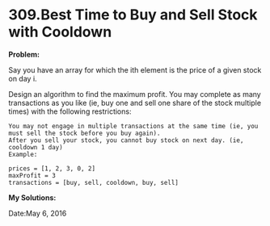# 309.Best Time to Buy and Sell Stock with Cooldown

**Problem:**

Say you have an array for which the ith element is the price of a given stock on day i.

Design an algorithm to find the maximum profit. You may complete as many transactions as you like (ie, buy one and sell one share of the stock multiple times) with the following restrictions:

    You may not engage in multiple transactions at the same time (ie, you must sell the stock before you buy again).
    After you sell your stock, you cannot buy stock on next day. (ie, cooldown 1 day)
    Example:

    prices = [1, 2, 3, 0, 2]
    maxProfit = 3
    transactions = [buy, sell, cooldown, buy, sell]
    
   
**My Solutions:**

Date:May 6, 2016
